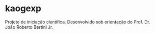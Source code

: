 # kaogexp
Projeto de iniciação científica.
Desenvolvido sob orientação do Prof. Dr. João Roberto Bertini Jr.
